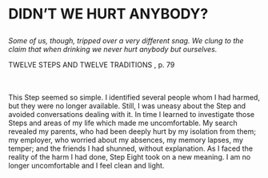# <p class='center'>DIDN’T WE HURT ANYBODY?</p>

<em>Some of us, though, tripped over a very different snag. We clung to the claim that when drinking we never hurt anybody but ourselves.</em>
<br/>
<p class='right'>TWELVE STEPS AND TWELVE TRADITIONS , p. 79</p>

<br><br>
This Step seemed so simple. I identified several people whom I had harmed, but they were no longer available. Still, I was uneasy about the Step and avoided conversations dealing with it. In time I learned to investigate those Steps and areas of my life which made me uncomfortable. My search revealed my parents, who had been deeply hurt by my isolation from them; my employer, who worried about my absences, my memory lapses, my temper; and the friends I had shunned, without explanation. As I faced the reality of the harm I had done, Step Eight took on a new meaning. I am no longer uncomfortable and I feel clean and light.

